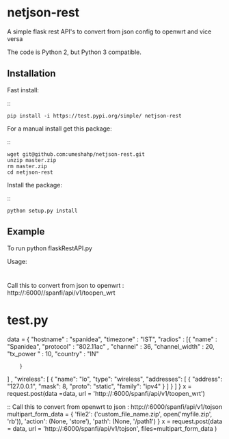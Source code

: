 netjson-rest
======

A simple flask rest API's to convert from json config to openwrt and vice versa

The code is Python 2, but Python 3 compatible.

Installation
------------

Fast install:

::

    pip install -i https://test.pypi.org/simple/ netjson-rest

For a manual install get this package:

::

    wget git@github.com:umeshahp/netjson-rest.git
    unzip master.zip
    rm master.zip
    cd netjson-rest

Install the package:

::

    python setup.py install

Example
--------
To run
python flaskRestAPI.py




Usage:
#
Call this to convert from json  to openwrt : http://<IP>:6000//spanfi/api/v1/toopen_wrt
# test.py
data = {
    "hostname" :  "spanidea",
    "timezone" :  "IST",
    "radios" : [{
    "name" : "Spanidea",
    "protocol" : "802.11ac" ,
    "channel" : 36,
    "channel_width" : 20,
    "tx_power " : 10,
    "country" : "IN"

        }
]
,
"wireless": [
        {
            "name": "lo",
            "type": "wireless",
            "addresses": [
                {
                    "address": "127.0.0.1",
                    "mask": 8,
                    "proto": "static",
                    "family": "ipv4"
                }
            ]
        }
    ]
}
x = request.post(data =data, url = 'http://<IP>:6000/spanfi/api/v1/toopen_wrt')

::
Call this to convert from  openwrt to json : http://<IP>:6000/spanfi/api/v1/tojson
multipart_form_data = {
    'file2': ('custom_file_name.zip', open('myfile.zip', 'rb')),
    'action': (None, 'store'),
    'path': (None, '/path1')
}
x = request.post(data = data, url = 'http://<IP>:6000/spanfi/api/v1/tojson', files=multipart_form_data )